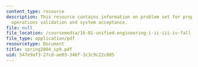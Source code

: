 ```yaml
---
content_type: resource
description: This resource contains information on problem set for propulsion, payload,
  operations validation and system acceptance.
file: null
file_location: /coursemedia/16-01-unified-engineering-i-ii-iii-iv-fall-2005-spring-2006/547e9af327cdae03346f3c3c9c22c885_spring2004_sp9.pdf
file_type: application/pdf
resourcetype: Document
title: spring2004_sp9.pdf
uid: 547e9af3-27cd-ae03-346f-3c3c9c22c885
---
```

